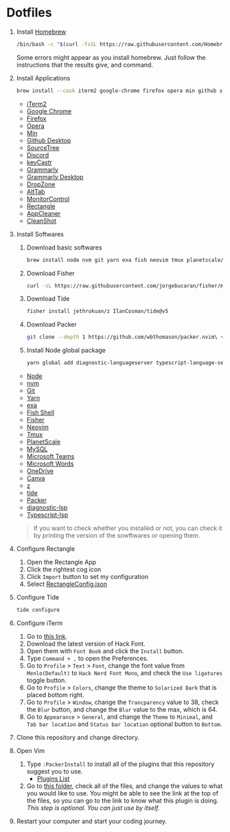 # Dotfiles

1. Install [Homebrew](https://brew.sh)

   ```bash
   /bin/bash -c "$(curl -fsSL https://raw.githubusercontent.com/Homebrew/install/HEAD/install.sh)"
   ```

   Some errors might appear as you install homebrew. Just follow the instructions that the results give, and command.

2. Install Applications

   ```bash
   brew install --cask iterm2 google-chrome firefox opera min github sourcetree discord keycastr grammarly grammarly-desktop dropzone alt-tab monitorcontrol appcleaner cleanshot rectangle
   ```

   - [iTerm2](https://iterm2.com/)
   - [Google Chrome](https://www.google.com/chrome/)
   - [Firefox](https://www.mozilla.org/en-US/firefox/)
   - [Opera](https://www.opera.com/)
   - [Min](https://minbrowser.org/)
   - [Github Desktop](https://desktop.github.com/)
   - [SourceTree](https://www.sourcetreeapp.com/)
   - [Discord](https://discord.com/)
   - [keyCastr](https://github.com/keycastr/keycastr)
   - [Grammarly](https://grammarly.com/)
   - [Grammarly Desktop](https://grammarly.com/desktop)
   - [DropZone](https://aptonic.com/)
   - [AltTab](https://alt-tab-macos.netlify.app/)
   - [MonitorControl](https://github.com/MonitorControl/MonitorControl/)
   - [Rectangle](https://https://rectangleapp.com/)
   - [AppCleaner](https://freemacsoft.net/appcleaner/)
   - [CleanShot](https://getcleanshot.com/)

3. Install Softwares

   1. Download basic softwares

      ```bash
      brew install node nvm git yarn exa fish neovim tmux planetscale/tap/pscale mysql-client microsoft-teams microsoft-word onedrive canva
      ```

   2. Download Fisher

      ```bash
      curl -sL https://raw.githubusercontent.com/jorgebucaran/fisher/main/functions/fisher.fish | source && fisher install jorgebucaran/fisher
      ```

   3. Download Tide

      ```bash
      fisher install jethrokuan/z IlanCosman/tide@v5
      ```

   4. Download Packer

      ```bash
      git clone --depth 1 https://github.com/wbthomason/packer.nvim\ ~/.local/share/nvim/site/pack/packer/start/packer.nvim
      ```

   5. Install Node global package
      ```bash
      yarn global add diagnostic-languageserver typescript-language-server typescript
      ```

   - [Node](https://nodejs.org/)
   - [nvm](https://github.com/nvm-sh/nvm/)
   - [Git](https://git-scm.com)
   - [Yarn](https://yarnpkg.com/)
   - [exa](https://github.com/ogham/exa)
   - [Fish Shell](https://fishshell.com/)
   - [Fisher](https://github.com/jorgebucaran/fisher)
   - [Neovim](https://neovim.io/)
   - [Tmux](https://github.com/tmux/tmux)
   - [PlanetScale](https://planetscale.com/)
   - [MySQL](https://www.mysql.com/)
   - [Microsoft Teams](https://www.microsoft.com/en-ca/microsoft-teams/group-chat-software)
   - [Microsoft Words](https://www.microsoft.com/en-ca/microsoft-365/word?ms.officeurl=word&rtc=1&activetab=tabs%3afaqheaderregion3)
   - [OneDrive](https://www.microsoft.com/en/microsoft-365/onedrive/online-cloud-storage)
   - [Canva](https://canva.com/)
   - [z](https://github.com/jethrokuan/z)
   - [tide](https://github.com/IlanCosman/tide)
   - [Packer](https://github.com/wbthomason/packer.nvim)
   - [diagnostic-lsp](https://github.com/iamcco/diagnostic-languageserver)
   - [Typescript-lsp](https://github.com/typescript-language-server/typescript-language-server)

   > If you want to check whether you installed or not, you can check it by printing the version of the sowftwares or opening them.

4. Configure Rectangle

   1. Open the Rectangle App
   2. Click the rightest cog icon
   3. Click `Import` button to set my configuration
   4. Select [RectangleConfig.json](./RectangleConfig.json)

5. Configure Tide

   ```bash
   tide configure
   ```

6. Configure iTerm

   1. Go to [this link](https://github.com/ryanoasis/nerd-fonts/blob/master/patched-fonts/Hack/readme.md#macos).
   2. Download the latest version of Hack Font.
   3. Open them with `Font Book` and click the `Install` button.
   4. Type `Command + ,` to open the Preferences.
   5. Go to `Profile` > `Text` > `Font`, change the font value from `Menlo(Default)` to `Hack Nerd Font Mono`, and check the `Use ligatures` toggle button.
   6. Go to `Profile` > `Colors`, change the theme to `Solarized Dark` that is placed bottom right.
   7. Go to `Profile` > `Window`, change the `Trancparency` value to 38, check the `Blur` button, and change the `Blur` value to the max, which is 64.
   8. Go to `Appearance` > `General`, and change the `Theme` to `Minimal`, and `Tab bar location` and `Status bar location` optional button to `Bottom`.

7. Clone this repository and change directory.

8. Open Vim

   1. Type `:PackerInstall` to install all of the plugins that this repository suggest you to use.
      - [Plugins List](./.config/nvim/lua/cattynip/plugins.lua)
   2. Go to [this folder](./.config/nvim/after/plugin/), check all of the files, and change the values to what you would like to use. You might be able to see the link at the top of the files, so you can go to the link to know what this plugin is doing. _This step is optional. You can just use by itself._

9. Restart your computer and start your coding journey.
